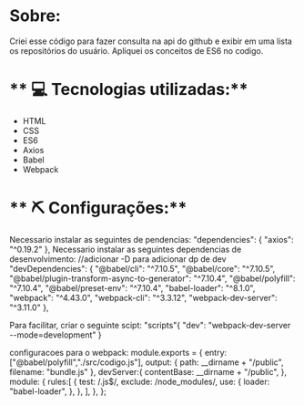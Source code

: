 # **Sobre:** 
Criei esse código para fazer consulta na api do github e exibir em uma lista os repositórios do usuário.
Apliquei os conceitos de ES6 no codigo.

# ** :computer: Tecnologias utilizadas:**

- HTML
- CSS
- ES6
- Axios
- Babel
- Webpack

# ** :pick: Configurações:**

Necessario instalar as seguintes de pendencias:
    "dependencies": {
        "axios": "^0.19.2"
    },
Necessario instalar as seguintes dependencias de desenvolvimento:
//adicionar -D para adicionar dp de dev
    "devDependencies": {
        "@babel/cli": "^7.10.5",
        "@babel/core": "^7.10.5",
        "@babel/plugin-transform-async-to-generator": "^7.10.4",
        "@babel/polyfill": "^7.10.4",
        "@babel/preset-env": "^7.10.4",
        "babel-loader": "^8.1.0",
        "webpack": "^4.43.0",
        "webpack-cli": "^3.3.12",
        "webpack-dev-server": "^3.11.0"
    },

Para facilitar, criar o seguinte scipt:
    "scripts"{
        "dev": "webpack-dev-server --mode=development"
    }

configuracoes para o webpack:
    module.exports = {
        entry: ["@babel/polyfill","./src/codigo.js"],
        output: {
            path: __dirname + "/public",
            filename: "bundle.js"
        },
        devServer:{
            contentBase: __dirname + "/public",
        },
        module: {
            rules:[
                {
                    test: /\.js$/,
                    exclude: /node_modules/,
                    use: {
                        loader: "babel-loader",
                    },
                },
            ],
        },
    };
 
